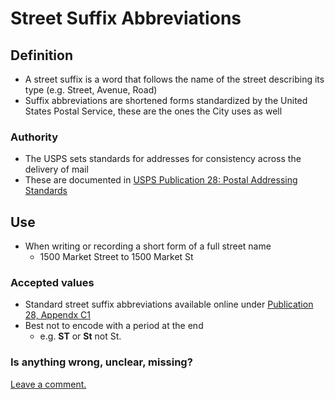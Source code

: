 # Street Suffix Abbreviations

## Definition
* A street suffix is a word that follows the name of the street describing its type (e.g. Street, Avenue, Road)
* Suffix abbreviations are shortened forms standardized by the United States Postal Service, these are the ones the City uses as well

### Authority

* The USPS sets standards for addresses for consistency across the delivery of mail
* These are documented in [USPS Publication 28: Postal Addressing Standards](https://pe.usps.com/text/pub28/welcome.htm) 

## Use

* When writing or recording a short form of a full street name
  * 1500 Market Street to 1500 Market St

### Accepted values

* Standard street suffix abbreviations available online under [Publication 28, Appendx C1](https://pe.usps.com/text/pub28/28apc_002.htm)
* Best not to encode with a period at the end
  * e.g. **ST** or **St** not St.

### Is anything wrong, unclear, missing?

[Leave a comment.](https://github.com/DataSF/draft-publishing-standards/issues/new?title=Comment:Street-Names&body=Comment:Street-Names)


